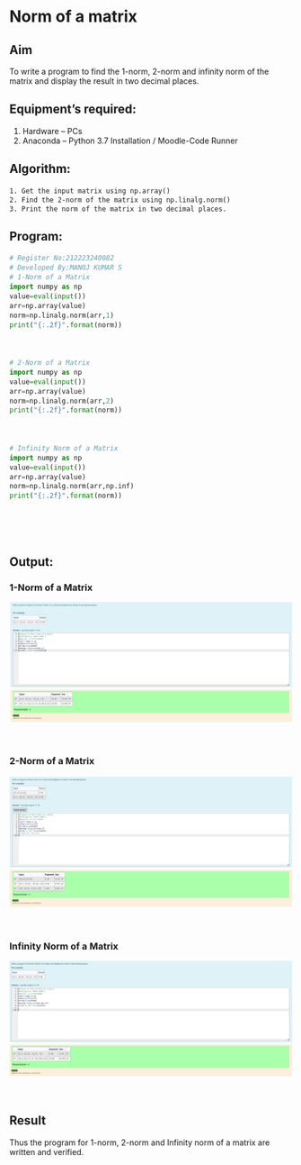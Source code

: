 # Norm of a matrix
## Aim
To write a program to find the 1-norm, 2-norm and infinity norm of the matrix and display the result in two decimal places.
## Equipment’s required:
1.	Hardware – PCs
2.	Anaconda – Python 3.7 Installation / Moodle-Code Runner
## Algorithm:
	1. Get the input matrix using np.array()   
    2. Find the 2-norm of the matrix using np.linalg.norm()
	3. Print the norm of the matrix in two decimal places.
## Program:
```Python
# Register No:212223240082
# Developed By:MANOJ KUMAR S
# 1-Norm of a Matrix
import numpy as np
value=eval(input())
arr=np.array(value)
norm=np.linalg.norm(arr,1)
print("{:.2f}".format(norm))



# 2-Norm of a Matrix
import numpy as np
value=eval(input())
arr=np.array(value)
norm=np.linalg.norm(arr,2)
print("{:.2f}".format(norm))



# Infinity Norm of a Matrix
import numpy as np
value=eval(input())
arr=np.array(value)
norm=np.linalg.norm(arr,np.inf)
print("{:.2f}".format(norm))






```
## Output:
### 1-Norm of a Matrix
![Output](<1 NORM.png>)
<br>
<br>
<br>

### 2-Norm of a Matrix
![Output](<2 NORM.png>)
<br>
<br>
<br>

### Infinity Norm of a Matrix
![Output](INFINITY.png)
<br>
<br>
<br>

## Result
Thus the program for 1-norm, 2-norm and Infinity norm of a matrix are written and verified.
